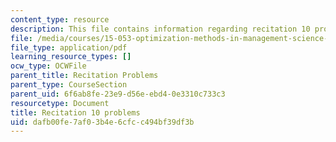 ```yaml
---
content_type: resource
description: This file contains information regarding recitation 10 problems.
file: /media/courses/15-053-optimization-methods-in-management-science-spring-2013/dafb00fe7af03b4e6cfcc494bf39df3b_MIT15_053S13_rec10.pdf
file_type: application/pdf
learning_resource_types: []
ocw_type: OCWFile
parent_title: Recitation Problems
parent_type: CourseSection
parent_uid: 6f6ab8fe-23e9-d56e-ebd4-0e3310c733c3
resourcetype: Document
title: Recitation 10 problems
uid: dafb00fe-7af0-3b4e-6cfc-c494bf39df3b
---
```

